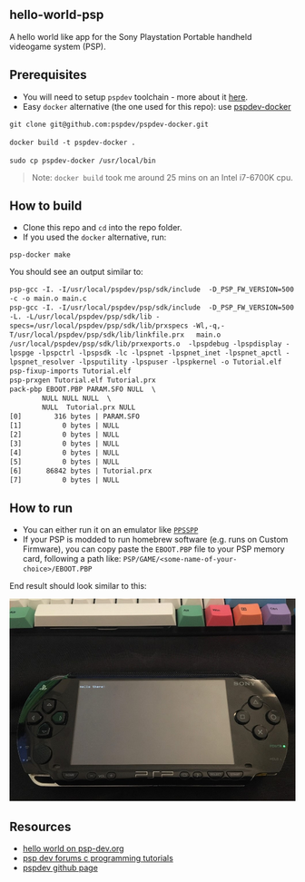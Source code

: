 ## hello-world-psp

A hello world like app for the Sony Playstation Portable handheld videogame system (PSP).

## Prerequisites

- You will need to setup `pspdev` toolchain - more about it [here](https://psp-dev.org/doku.php?id=tutorial:toolchain_setup).
- Easy `docker` alternative (the one used for this repo): use [pspdev-docker](https://github.com/pspdev/pspdev-docker)
```
git clone git@github.com:pspdev/pspdev-docker.git

docker build -t pspdev-docker .

sudo cp pspdev-docker /usr/local/bin
```
> Note: `docker build` took me around 25 mins on an Intel i7-6700K cpu.

## How to build
- Clone this repo and `cd` into the repo folder.
- If you used the `docker` alternative, run:
```
psp-docker make
```

You should see an output similar to:
```
psp-gcc -I. -I/usr/local/pspdev/psp/sdk/include  -D_PSP_FW_VERSION=500   -c -o main.o main.c
psp-gcc -I. -I/usr/local/pspdev/psp/sdk/include  -D_PSP_FW_VERSION=500  -L. -L/usr/local/pspdev/psp/sdk/lib -specs=/usr/local/pspdev/psp/sdk/lib/prxspecs -Wl,-q,-T/usr/local/pspdev/psp/sdk/lib/linkfile.prx   main.o /usr/local/pspdev/psp/sdk/lib/prxexports.o  -lpspdebug -lpspdisplay -lpspge -lpspctrl -lpspsdk -lc -lpspnet -lpspnet_inet -lpspnet_apctl -lpspnet_resolver -lpsputility -lpspuser -lpspkernel -o Tutorial.elf
psp-fixup-imports Tutorial.elf
psp-prxgen Tutorial.elf Tutorial.prx
pack-pbp EBOOT.PBP PARAM.SFO NULL  \
        NULL NULL NULL  \
        NULL  Tutorial.prx NULL
[0]        316 bytes | PARAM.SFO
[1]          0 bytes | NULL
[2]          0 bytes | NULL
[3]          0 bytes | NULL
[4]          0 bytes | NULL
[5]          0 bytes | NULL
[6]      86842 bytes | Tutorial.prx
[7]          0 bytes | NULL
```

## How to run

- You can either run it on an emulator like [`PPSSPP`](http://ppsspp.org/downloads.html)
- If your PSP is modded to run homebrew software (e.g. runs on Custom Firmware), you can copy paste the `EBOOT.PBP` file to your PSP memory card, following a path like: `PSP/GAME/<some-name-of-your-choice>/EBOOT.PBP`

End result should look similar to this:

![psp_example](./psp_example.jpg)

## Resources

- [hello world on psp-dev.org](https://psp-dev.org/doku.php?id=tutorial:hello_world)
- [psp dev forums c programming tutorials](http://forums.qj.net/psp-development-forum/158366-tut-beginner-c-programming-tutorials.html)
- [pspdev github page](https://github.com/pspdev)